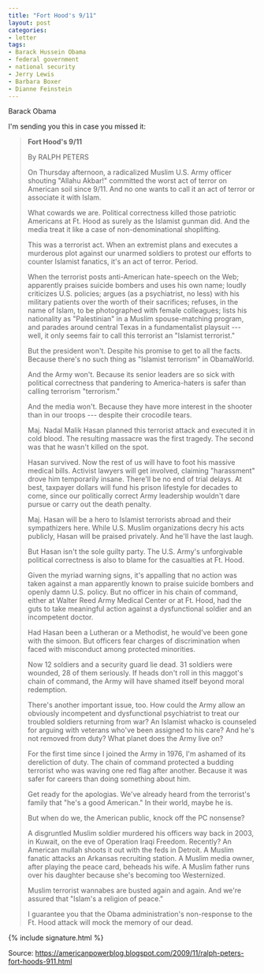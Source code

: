 ```yaml
---
title: "Fort Hood's 9/11"
layout: post
categories:
- letter
tags:
- Barack Hussein Obama
- federal government
- national security
- Jerry Lewis
- Barbara Boxer
- Dianne Feinstein
---
```


Barack Obama

I'm sending you this in case you missed it:

> **Fort Hood's 9/11**
>
> By RALPH PETERS
>
> On Thursday afternoon, a radicalized Muslim U.S. Army officer shouting "Allahu Akbar!" committed the worst act of terror on American soil since 9/11. And no one wants to call it an act of terror or associate it with Islam.
>
> What cowards we are. Political correctness killed those patriotic Americans at Ft. Hood as surely as the Islamist gunman did. And the media treat it like a case of non-denominational shoplifting.
>
> This was a terrorist act. When an extremist plans and executes a murderous plot against our unarmed soldiers to protest our efforts to counter Islamist fanatics, it's an act of terror. Period.
>
> When the terrorist posts anti-American hate-speech on the Web; apparently praises suicide bombers and uses his own name; loudly criticizes U.S. policies; argues (as a psychiatrist, no less) with his military patients over the worth of their sacrifices; refuses, in the name of Islam, to be photographed with female colleagues; lists his nationality as "Palestinian" in a Muslim spouse-matching program, and parades around central Texas in a fundamentalist playsuit --- well, it only seems fair to call this terrorist an "Islamist terrorist."
>
> But the president won't. Despite his promise to get to all the facts. Because there's no such thing as "Islamist terrorism" in ObamaWorld.
>
> And the Army won't. Because its senior leaders are so sick with political correctness that pandering to America-haters is safer than calling terrorism "terrorism."
>
> And the media won't. Because they have more interest in the shooter than in our troops --- despite their crocodile tears.
>
> Maj. Nadal Malik Hasan planned this terrorist attack and executed it in cold blood. The resulting massacre was the first tragedy. The second was that he wasn't killed on the spot.
>
> Hasan survived. Now the rest of us will have to foot his massive medical bills. Activist lawyers will get involved, claiming "harassment" drove him temporarily insane. There'll be no end of trial delays. At best, taxpayer dollars will fund his prison lifestyle for decades to come, since our politically correct Army leadership wouldn't dare pursue or carry out the death penalty.
>
> Maj. Hasan will be a hero to Islamist terrorists abroad and their sympathizers here. While U.S. Muslim organizations decry his acts publicly, Hasan will be praised privately. And he'll have the last laugh.
>
> But Hasan isn't the sole guilty party. The U.S. Army's unforgivable political correctness is also to blame for the casualties at Ft. Hood.
>
> Given the myriad warning signs, it's appalling that no action was taken against a man apparently known to praise suicide bombers and openly damn U.S. policy. But no officer in his chain of command, either at Walter Reed Army Medical Center or at Ft. Hood, had the guts to take meaningful action against a dysfunctional soldier and an incompetent doctor.
>
> Had Hasan been a Lutheran or a Methodist, he would've been gone with the simoon. But officers fear charges of discrimination when faced with misconduct among protected minorities.
>
> Now 12 soldiers and a security guard lie dead. 31 soldiers were wounded, 28 of them seriously. If heads don't roll in this maggot's chain of command, the Army will have shamed itself beyond moral redemption.
>
> There's another important issue, too. How could the Army allow an obviously incompetent and dysfunctional psychiatrist to treat our troubled soldiers returning from war? An Islamist whacko is counseled for arguing with veterans who've been assigned to his care? And he's not removed from duty? What planet does the Army live on?
>
> For the first time since I joined the Army in 1976, I'm ashamed of its dereliction of duty. The chain of command protected a budding terrorist who was waving one red flag after another. Because it was safer for careers than doing something about him.
>
> Get ready for the apologias. We've already heard from the terrorist's family that "he's a good American." In their world, maybe he is.
>
> But when do we, the American public, knock off the PC nonsense?
>
> A disgruntled Muslim soldier murdered his officers way back in 2003, in Kuwait, on the eve of Operation Iraqi Freedom. Recently? An American mullah shoots it out with the feds in Detroit. A Muslim fanatic attacks an Arkansas recruiting station. A Muslim media owner, after playing the peace card, beheads his wife. A Muslim father runs over his daughter because she's becoming too Westernized.
>
> Muslim terrorist wannabes are busted again and again. And we're assured that "Islam's a religion of peace."
>
> I guarantee you that the Obama administration's non-response to the Ft. Hood attack will mock the memory of our dead.

{% include signature.html %}

Source: https://americanpowerblog.blogspot.com/2009/11/ralph-peters-fort-hoods-911.html
